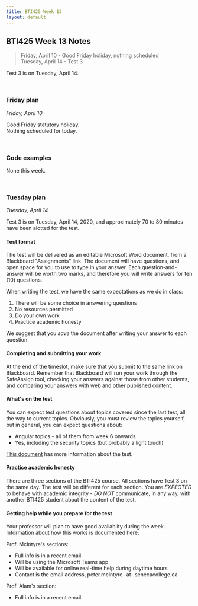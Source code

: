 ```yaml
---
title: BTI425 Week 13
layout: default
---
```


## BTI425 Week 13 Notes

> Friday, April 10 - Good Friday holiday, nothing scheduled  
> Tuesday, April 14 - Test 3 

Test 3 is on Tuesday, April 14. 

<br>

### Friday plan

*Friday, April 10* 

Good Friday statutory holiday.  
Nothing scheduled for today.  

<br>

### Code examples

None this week.

<br>

### Tuesday plan

*Tuesday, April 14*

Test 3 is on Tuesday, April 14, 2020, and approximately 70 to 80 minutes have been alotted for the test. 

#### Test format 

The test will be delivered as an editable Microsoft Word document, from a Blackboard "Assignments" link. The document will have questions, and open space for you to use to type in your answer. Each question-and-answer will be worth two marks, and therefore you will write answers for ten (10) questions. 

When writing the test, we have the same expectations as we do in class:
1. There will be some choice in answering questions 
1. No resources permitted 
1. Do your own work 
1. Practice academic honesty

We suggest that you *save* the document after writing your answer to each question. 

#### Completing and submitting your work

At the end of the timeslot, make sure that you submit to the same link on Blackboard. Remember that Blackboard will run your work through the SafeAssign tool, checking your answers against those from other students, and comparing your answers with web and other published content. 

#### What's on the test

You can expect test questions about topics covered since the last test, all the way to current topics. Obviously, you must review the topics yourself, but in general, you can expect questions about:
* Angular topics - all of them from week 6 onwards
* Yes, including the security topics (but probably a light touch)

[This document](test-success-info) has more information about the test.

#### Practice academic honesty

There are three sections of the BTI425 course. All sections have Test 3 on the same day. The test will be different for each section. You are *EXPECTED* to behave with academic integrity - *DO NOT* communicate, in any way, with another BTI425 student about the content of the test.

#### Getting help while you prepare for the test

Your professor will plan to have good availablity during the week. Information about how this works is documented here:  

Prof. McIntyre's sections: 
* Full info is in a recent email 
* Will be using the Microsoft Teams app 
* Will be available for online real-time help during daytime hours  
* Contact is the email address, peter.mcintyre -at- senecacollege.ca

Prof. Alam's section:
* Full info is in a recent email 

<br>
